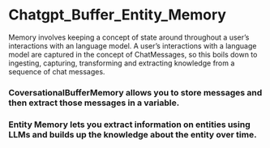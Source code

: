 # Chatgpt_Buffer_Entity_Memory
Memory involves keeping a concept of state around throughout a user’s interactions with an language model. A user’s interactions with a language model are captured in the concept of ChatMessages, so this boils down to ingesting, capturing, transforming and extracting knowledge from a sequence of chat messages.

### CoversationalBufferMemory allows you to store messages and then extract those messages in a variable.
### Entity Memory lets you extract information on entities using LLMs and builds up the knowledge about the entity over time.
